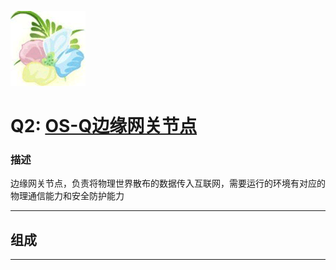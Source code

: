 ﻿[![sites](docs/yimi.png)](http://www.os-q.com)

# Q2: [OS-Q边缘网关节点](https://github.com/OS-Q/Q2) 

### 描述

边缘网关节点，负责将物理世界散布的数据传入互联网，需要运行的环境有对应的物理通信能力和安全防护能力

---

## 组成



---



